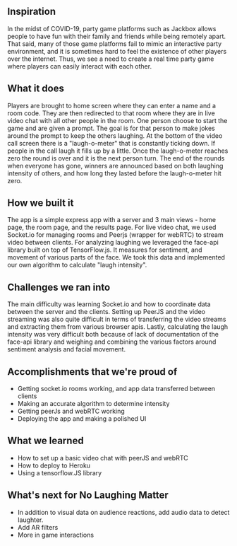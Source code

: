 ## Inspiration

In the midst of COVID-19, party game platforms such as Jackbox allows people to have fun with their family and friends while being remotely apart. That said, many of those game platforms fail to mimic an interactive party environment, and it is sometimes hard to feel the existence of other players over the internet. Thus, we see a need to create a real time party game where players can easily interact with each other.


## What it does

Players are brought to home screen where they can enter a name and a room code. They are then redirected to that room where they are in live video chat with all other people in the room. One person choose to start the game and are given a prompt. The goal is for that person to make jokes around the prompt to keep the others laughing. At the bottom of the video call screen there is a "laugh-o-meter" that is constantly ticking down. If people in the call laugh it fills up by a little. Once the laugh-o-meter reaches zero the round is over and it is the next person turn. The end of the rounds when everyone has gone, winners are announced based on both laughing intensity of others, and how long they lasted before the laugh-o-meter hit zero.

## How we built it

The app is a simple express app with a server and 3 main views - home page, the room page, and the results page. For live video chat, we used Socket.io for managing rooms and Peerjs (wrapper for webRTC) to stream video between clients. For analyzing laughing we leveraged the face-api library built on top of TensorFlow.js. It measures for sentiment, and movement of various parts of the face. We took this data and implemented our own algorithm to calculate "laugh intensity".


## Challenges we ran into

The main difficulty was learning Socket.io and how to coordinate data between the server and the clients. Setting up PeerJS and the video streaming was also quite difficult in terms of transferring the video streams and extracting them from various browser apis. Lastly, calculating the laugh intensity was very difficult both because of lack of documentation of the face-api library and weighing and combining the various factors around sentiment analysis and facial movement.


## Accomplishments that we're proud of
* Getting socket.io rooms working, and app data transferred between clients
* Making an accurate algorithm to determine intensity
* Getting peerJs and webRTC working
* Deploying the app and making a polished UI

## What we learned
* How to set up a basic video chat with peerJS and webRTC
* How to deploy to Heroku
* Using a tensorflow.JS library

## What's next for No Laughing Matter
* In addition to visual data on audience reactions, add audio data to detect laughter. 
* Add AR filters
* More in game interactions

